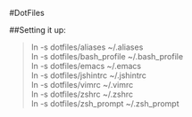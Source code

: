 #DotFiles

##Setting it up:

>ln -s dotfiles/aliases ~/.aliases  
>ln -s dotfiles/bash_profile ~/.bash_profile  
>ln -s dotfiles/emacs ~/.emacs  
>ln -s dotfiles/jshintrc ~/.jshintrc  
>ln -s dotfiles/vimrc ~/.vimrc  
>ln -s dotfiles/zshrc ~/.zshrc  
>ln -s dotfiles/zsh_prompt ~/.zsh_prompt
